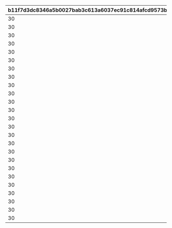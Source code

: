 |b11f7d3dc8346a5b0027bab3c613a6037ec91c814afcd9573be58c6947aad5ad|2981d681df7228809a9c79b6a6b45219170f5c0356a2103457c2ff8b3392763d|00ab00a6379d7b8d959b18c01f5f46c68f2760a02b08bc0c29847ef499ba3ea4|398a26515b037df1f73243744a660e5eecef926d41d89ff9ac1a12968777c15f|77b50e7ed0498250f7374ada5fe320fbbc37c766a10b195368561fe5bd65b4db|9fbbf24831d049e68839a18cb5ba8043e4c01cde1c6087d9819d23502ec30082|c56bfd8afdf29db24d2bfbf695b9d21a12b7af0fdf895f47a515ade8d3475cd7|e55e8302d5ade998cea5a3b2c9b0346e62fa09c7447463a35e831e66bfc493a7|f82ec1aa63d4c006b36d7d0deb0b30c35618e34b2ab418c1323af230f0ffb89a|0429200a364157841ebcc8ca7632ba8129af7da982f901c4fdcf807e3d6d5195|2b2e46602c5ebbb2819477d3e9aedbea8ca2d58a6651b053308d0f3ce1371c70|95d24294b122af892b696911f7403377763e60a9bf51d12fca463b4c3a78d47e|d8d503b0b52fb9832dc0f3e972a88f1b7bb2a3c6da20ac2d304d014eb241088f|1e15f3a460d14a82b097cbd48ada3837ebf20adcc8f250524bcfff010d17c43d|8795187881dbdcb650d2fee6d697ba65473d793c5feba6af70e4c220be68765c|ce690b257d98f633c8a78645f9807006ec2afee1be8bf2a10cf3e012014861e0|
| --- | --- | --- | --- | --- | --- | --- | --- | --- | --- | --- | --- | --- | --- | --- | --- |
|30|0|110001|4|8|0|0|140000|0|0|91002|0|1|0|0|0|
|30|0|110002|4|8|0|0|140000|0|0|91002|0|1|0|0|0|
|30|0|110003|4|8|0|0|140000|0|0|91002|0|1|0|0|0|
|30|0|110004|4|8|0|0|140000|0|0|91002|0|1|0|0|0|
|30|0|110005|4|8|0|0|140000|0|0|91002|0|1|0|0|0|
|30|0|120001|4|8|0|0|140000|0|0|91002|0|1|0|0|0|
|30|0|120002|4|8|0|0|140000|0|0|91002|0|1|0|0|0|
|30|0|120003|4|8|0|0|140000|0|0|91002|0|1|0|0|0|
|30|0|120004|4|8|0|0|140000|0|0|91002|0|1|0|0|0|
|30|0|120005|4|8|0|0|140000|0|0|91002|0|1|0|0|0|
|30|0|130001|4|8|0|0|140000|0|0|91002|0|1|0|0|0|
|30|0|130002|4|8|0|0|140000|0|0|91002|0|1|0|0|0|
|30|0|130003|4|8|0|0|140000|0|0|91002|0|1|0|0|0|
|30|0|130004|4|8|0|0|140000|0|0|91002|0|1|0|0|0|
|30|0|130005|4|8|0|0|140000|0|0|91002|0|1|0|0|0|
|30|0|140001|4|8|0|0|140000|0|0|91002|0|1|0|0|0|
|30|0|140002|4|8|0|0|140000|0|0|91002|0|1|0|0|0|
|30|0|140003|4|8|0|0|140000|0|0|91002|0|1|0|0|0|
|30|0|140004|4|8|0|0|140000|0|0|91002|0|1|0|0|0|
|30|0|140005|4|8|0|0|140000|0|0|91002|0|1|0|0|0|
|30|0|150001|4|8|0|0|140000|0|0|91002|0|1|0|0|0|
|30|0|150002|4|8|0|0|140000|0|0|91002|0|1|0|0|0|
|30|0|150003|4|8|0|0|140000|0|0|91002|0|1|0|0|0|
|30|0|150004|4|8|0|0|140000|0|0|91002|0|1|0|0|0|
|30|0|150005|4|8|0|0|140000|0|0|91002|0|1|0|0|0|